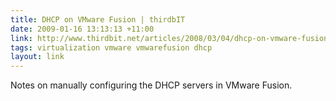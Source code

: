 ```yaml
---
title: DHCP on VMware Fusion | thirdbIT
date: 2009-01-16 13:13:13 +11:00
link: http://www.thirdbit.net/articles/2008/03/04/dhcp-on-vmware-fusion/
tags: virtualization vmware vmwarefusion dhcp
layout: link
---
```

Notes on manually configuring the DHCP servers in VMware Fusion.
